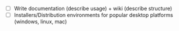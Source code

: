 - [ ] Write documentation (describe usage) + wiki (describe structure)
- [ ] Installers/Distribution environments for popular desktop platforms (windows, linux, mac)